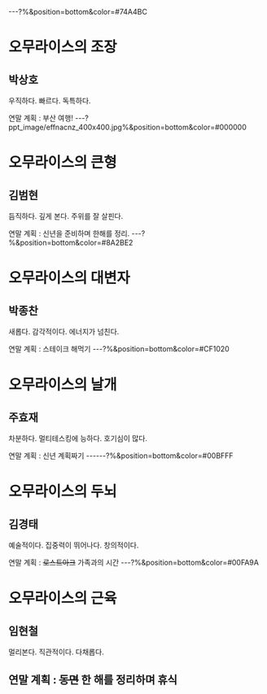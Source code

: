 ---?%&position=bottom&color=#74A4BC
# 오무라이스의 조장
박상호
---
우직하다. 빠르다. 독특하다.

연말 계획 : 부산 여행!
---?ppt_image/effnacnz_400x400.jpg%&position=bottom&color=#000000
# 오무라이스의 큰형
김범현
---
듬직하다. 깊게 본다. 주위를 잘 살핀다.

연말 계획 : 신년을 준비하며 한해를 정리.
---?%&position=bottom&color=#8A2BE2
# 오무라이스의 대변자
박종찬
---
새롭다. 감각적이다. 에너지가 넘친다.
 
연말 계획 : 스테이크 해먹기
---?%&position=bottom&color=#CF1020
# 오무라이스의 날개
주효재
---
차분하다. 멀티테스킹에 능하다. 호기심이 많다.

연말 계획 : 신년 계획짜기
------?%&position=bottom&color=#00BFFF
# 오무라이스의 두뇌
김경태
---
예술적이다. 집중력이 뛰어나다. 창의적이다.

연말 계획 : ~~로스트아크~~ 가족과의 시간
---?%&position=bottom&color=#00FA9A
# 오무라이스의 근육
임현철
---
멀리본다. 직관적이다. 다채롭다.

연말 계획 : ~~동면~~ 한 해를 정리하며 휴식
---
